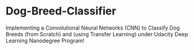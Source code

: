 # Dog-Breed-Classifier
Implementing a Convolutional Neural Networks (CNN) to Classify Dog Breeds (from Scratch) and (using Transfer Learning) under Udacity Deep Learning Nanodegree Program!
